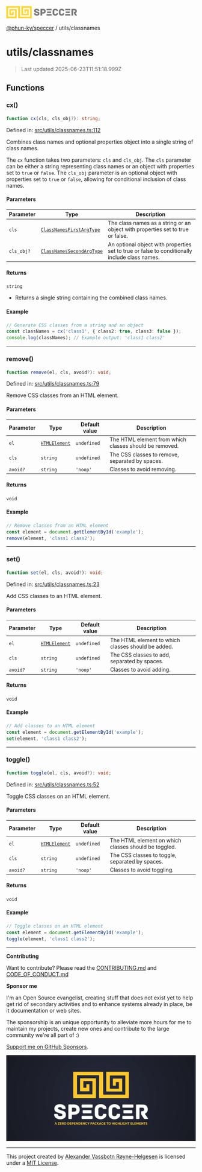 <div><img alt="SPECCER logo" src="https://raw.githubusercontent.com/phun-ky/speccer/main/public/logo-speccer-horizontal-colored-package.svg?raw=true" style="max-height:32px;"/></div>

[@phun-ky/speccer](../README.md) / utils/classnames

# utils/classnames

> Last updated 2025-06-23T11:51:18.999Z

## Functions

### cx()

```ts
function cx(cls, cls_obj?): string;
```

Defined in:
[src/utils/classnames.ts:112](https://github.com/phun-ky/speccer/blob/main/src/utils/classnames.ts#L112)

Combines class names and optional properties object into a single string of
class names.

The `cx` function takes two parameters: `cls` and `cls_obj`. The `cls` parameter
can be either a string representing class names or an object with properties set
to `true` or `false`. The `cls_obj` parameter is an optional object with
properties set to `true` or `false`, allowing for conditional inclusion of class
names.

#### Parameters

| Parameter  | Type                                                                                   | Description                                                                                   |
| ---------- | -------------------------------------------------------------------------------------- | --------------------------------------------------------------------------------------------- |
| `cls`      | [`ClassNamesFirstArgType`](../types/interfaces/classnames.md#classnamesfirstargtype)   | The class names as a string or an object with properties set to true or false.                |
| `cls_obj?` | [`ClassNamesSecondArgType`](../types/interfaces/classnames.md#classnamessecondargtype) | An optional object with properties set to true or false to conditionally include class names. |

#### Returns

`string`

- Returns a single string containing the combined class names.

#### Example

```ts
// Generate CSS classes from a string and an object
const classNames = cx('class1', { class2: true, class3: false });
console.log(classNames); // Example output: 'class1 class2'
```

---

### remove()

```ts
function remove(el, cls, avoid?): void;
```

Defined in:
[src/utils/classnames.ts:79](https://github.com/phun-ky/speccer/blob/main/src/utils/classnames.ts#L79)

Remove CSS classes from an HTML element.

#### Parameters

| Parameter | Type                                                                    | Default value | Description                                            |
| --------- | ----------------------------------------------------------------------- | ------------- | ------------------------------------------------------ |
| `el`      | [`HTMLElement`](https://developer.mozilla.org/docs/Web/API/HTMLElement) | `undefined`   | The HTML element from which classes should be removed. |
| `cls`     | `string`                                                                | `undefined`   | The CSS classes to remove, separated by spaces.        |
| `avoid?`  | `string`                                                                | `'noop'`      | Classes to avoid removing.                             |

#### Returns

`void`

#### Example

```ts
// Remove classes from an HTML element
const element = document.getElementById('example');
remove(element, 'class1 class2');
```

---

### set()

```ts
function set(el, cls, avoid?): void;
```

Defined in:
[src/utils/classnames.ts:23](https://github.com/phun-ky/speccer/blob/main/src/utils/classnames.ts#L23)

Add CSS classes to an HTML element.

#### Parameters

| Parameter | Type                                                                    | Default value | Description                                        |
| --------- | ----------------------------------------------------------------------- | ------------- | -------------------------------------------------- |
| `el`      | [`HTMLElement`](https://developer.mozilla.org/docs/Web/API/HTMLElement) | `undefined`   | The HTML element to which classes should be added. |
| `cls`     | `string`                                                                | `undefined`   | The CSS classes to add, separated by spaces.       |
| `avoid?`  | `string`                                                                | `'noop'`      | Classes to avoid adding.                           |

#### Returns

`void`

#### Example

```ts
// Add classes to an HTML element
const element = document.getElementById('example');
set(element, 'class1 class2');
```

---

### toggle()

```ts
function toggle(el, cls, avoid?): void;
```

Defined in:
[src/utils/classnames.ts:52](https://github.com/phun-ky/speccer/blob/main/src/utils/classnames.ts#L52)

Toggle CSS classes on an HTML element.

#### Parameters

| Parameter | Type                                                                    | Default value | Description                                          |
| --------- | ----------------------------------------------------------------------- | ------------- | ---------------------------------------------------- |
| `el`      | [`HTMLElement`](https://developer.mozilla.org/docs/Web/API/HTMLElement) | `undefined`   | The HTML element on which classes should be toggled. |
| `cls`     | `string`                                                                | `undefined`   | The CSS classes to toggle, separated by spaces.      |
| `avoid?`  | `string`                                                                | `'noop'`      | Classes to avoid toggling.                           |

#### Returns

`void`

#### Example

```ts
// Toggle classes on an HTML element
const element = document.getElementById('example');
toggle(element, 'class1 class2');
```

---

**Contributing**

Want to contribute? Please read the
[CONTRIBUTING.md](https://github.com/phun-ky/speccer/blob/main/CONTRIBUTING.md)
and
[CODE_OF_CONDUCT.md](https://github.com/phun-ky/speccer/blob/main/CODE_OF_CONDUCT.md)

**Sponsor me**

I'm an Open Source evangelist, creating stuff that does not exist yet to help
get rid of secondary activities and to enhance systems already in place, be it
documentation or web sites.

The sponsorship is an unique opportunity to alleviate more hours for me to
maintain my projects, create new ones and contribute to the large community
we're all part of :)

[Support me on GitHub Sponsors](https://github.com/sponsors/phun-ky).

![Speccer banner, with logo and slogan: A zero dependency package to annotate or highlight elements](https://github.com/phun-ky/speccer/blob/main/public/speccer-banner.png?raw=true)

---

This project created by [Alexander Vassbotn Røyne-Helgesen](http://phun-ky.net)
is licensed under a [MIT License](https://choosealicense.com/licenses/mit/).
